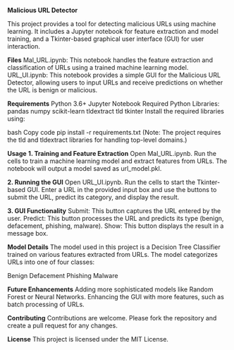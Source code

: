 ****Malicious URL Detector****

This project provides a tool for detecting malicious URLs using machine learning. It includes a Jupyter notebook for feature extraction and model training, and a Tkinter-based graphical user interface (GUI) for user interaction.

**Files**
Mal_URL.ipynb: This notebook handles the feature extraction and classification of URLs using a trained machine learning model.
URL_UI.ipynb: This notebook provides a simple GUI for the Malicious URL Detector, allowing users to input URLs and receive predictions on whether the URL is benign or malicious.

**Requirements**
Python 3.6+
Jupyter Notebook
Required Python Libraries:
pandas
numpy
scikit-learn
tldextract
tld
tkinter
Install the required libraries using:

bash
Copy code
pip install -r requirements.txt
(Note: The project requires the tld and tldextract libraries for handling top-level domains.)

**Usage**
**1. Training and Feature Extraction**
Open Mal_URL.ipynb.
Run the cells to train a machine learning model and extract features from URLs.
The notebook will output a model saved as url_model.pkl.

**2. Running the GUI**
Open URL_UI.ipynb.
Run the cells to start the Tkinter-based GUI.
Enter a URL in the provided input box and use the buttons to submit the URL, predict its category, and display the result.

**3. GUI Functionality**
Submit: This button captures the URL entered by the user.
Predict: This button processes the URL and predicts its type (benign, defacement, phishing, malware).
Show: This button displays the result in a message box.

**Model Details**
The model used in this project is a Decision Tree Classifier trained on various features extracted from URLs. The model categorizes URLs into one of four classes:

Benign
Defacement
Phishing
Malware

**Future Enhancements**
Adding more sophisticated models like Random Forest or Neural Networks.
Enhancing the GUI with more features, such as batch processing of URLs.

**Contributing**
Contributions are welcome. Please fork the repository and create a pull request for any changes.

**License**
This project is licensed under the MIT License.
